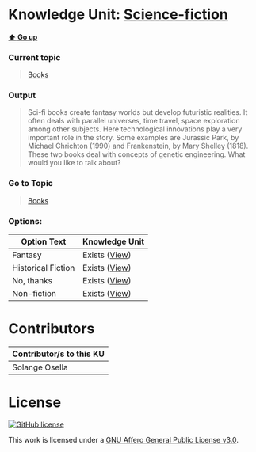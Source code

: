 # Knowledge Unit: [Science-fiction](../../knowledge_units/books/science-fiction.md)

#### [:arrow_up: Go up](../../topics/books.md)
### Current topic
> [Books](../../topics/books.md)
### Output
> Sci-fi books create fantasy worlds but develop futuristic realities. It often deals with parallel universes, time travel, space exploration among other subjects. Here technological innovations play a very important role in the story. Some examples are Jurassic Park, by Michael Chrichton (1990) and Frankenstein, by Mary Shelley (1818). These two books deal with concepts of genetic engineering. What would you like to talk about?
### Go to Topic
> [Books](../../topics/books.md)

### Options: 

| Option Text | Knowledge Unit |
| - | - |  
| Fantasy  |  Exists ([View](../../knowledge_units/books/fantasy.md))  |  
| Historical Fiction  |  Exists ([View](../../knowledge_units/books/historical-fiction.md))  |  
| No, thanks  |  Exists ([View](../../knowledge_units/books/no-thanks.md))  |  
| Non-fiction  |  Exists ([View](../../knowledge_units/books/non-fiction.md))  | 

# Contributors

| Contributor/s to this KU |
| - | 
| Solange Osella |

# License
[![GitHub license](https://img.shields.io/github/license/inbrainz/cerebro)](https://github.com/inbrainz/cerebro/blob/master/LICENSE)

This work is licensed under a [GNU Affero General Public License v3.0](https://www.gnu.org/licenses/agpl-3.0.txt).